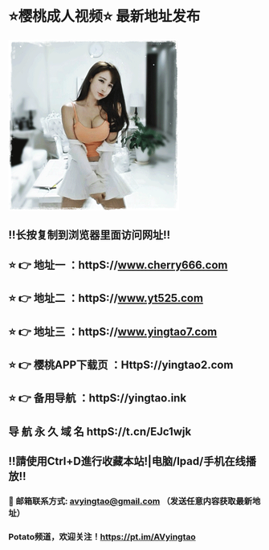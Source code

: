 # ⭐️樱桃成人视频⭐️ 最新地址发布 
![image](https://github.com/avyingtao/dz/raw/master/timg.gif)
## ‼️长按复制到浏览器里面访问网址‼️
## ⭐️ 👉 地址一 ：httpS://www.cherry666.com
## ⭐️ 👉 地址二 ：httpS://www.yt525.com
## ⭐️ 👉 地址三 ：httpS://www.yingtao7.com
## ⭐️ 👉 樱桃APP下载页 ：HttpS://yingtao2.com
## ⭐️ 👉 备用导航 ：httpS://yingtao.ink

## 导 航 永 久 域 名 httpS://t.cn/EJc1wjk
## ‼️請使用Ctrl+D進行收藏本站!|电脑/Ipad/手机在线播放‼️
### 📧 邮箱联系方式: avyingtao@gmail.com （发送任意内容获取最新地址）
### Potato频道，欢迎关注！https://pt.im/AVyingtao
